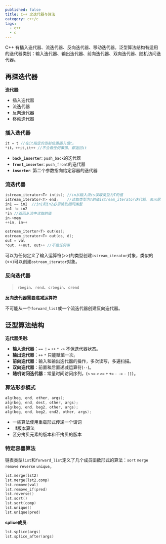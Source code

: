 ```yaml
---
published: false
title: C++ 之迭代器与算法
category: c++/c
tags: 
  - c++
  - c
---
```



C++ 有插入迭代器、流迭代器、反向迭代器、移动迭代器，泛型算法结构有适用的迭代器类别：输入迭代器、输出迭代器、前向迭代器、双向迭代器、随机访问迭代器。

<!--more-->

## 再探迭代器

**迭代器**:

 * 插入迭代器
 * 流迭代器
 * 反向迭代器
 * 移动迭代器

### 插入迭代器

```cpp
it = t //在it指定的当前位置插入值t。
*it，++it,it++ //不会做任何事情，都返回it
```
 * **`back_inserter`**: `push_back`的迭代器
 * **`front_inserter`**: `push_front`的迭代器
 * **`inserter`**: 第二个参数指向给定容器的迭代器
 
### 流迭代器

```cpp
istream_iterator<T> in(is); //in从输入流is读取类型为T的值
istream_iterator<T> end;    //读取类型为T的值istream_iterator迭代器，表示尾后位置
in1 == in2  //in1和in2必须读取相同类型
in1 != in2
*in //返回从流中读取的值
in->mem
++in, in++
```

```cpp
ostream_itertor<T> out(os);
ostream_iterator<T> out(os, d); 
out = val
*out, ++out, out++ //不做任何事
```

可以为任何定义了输入运算符(>>)的类型创建`istream_iterator`对象，类似的(<<)可以创建`ostream_iterator`对象。

### 反向迭代器

 > `rbegin`、`rend`、`crbegin`、`crend`
 
 **反向迭代器需要递减运算符**
 
 不可能从一个`forward_list`或一个流迭代器创建反向迭代器。
 
## 泛型算法结构

**迭代器类别**:

 * **输入迭代器**：`==` `！=` `++` `*` `->` 不保迭代器状态。
 * **输出迭代器**：`++` `*` 只能赋值一次。
 * **前向迭代器**：输入和输出迭代器的操作，多次读写，多遍扫描。
 * **双向迭代器**：前置和后置递减运算符(`--`)。
 * **随机访问迭代器**：常量时间访问序列，(`<` `<=` `>` `>=` `+` `+=` `-` `-=` `-` `[]`）。
 
### 算法形参模式

```cpp
alg(beg, end, other, args);
alg(beg, end, dest, other, args);
alg(beg, end, beg2, other, args);
alg(beg, end, beg2, end2, other, args);
```

 * 一些算法使用重载形式传递一个谓词
 * _if版本算法
 * 区分拷贝元素的版本和不拷贝的版本
 
### 特定容器算法

链表类型`list`和`forward_list`定义了几个成员函数形式的算法：`sort` `merge` `remove` `reverse` `unique`。

```cpp
lst.merge(lst2)
lst.merge(lst2,comp)
lst.remove(val)
lst.remove_if(pred)
lst.reverse()
lst.sort()
lst.sort(comp)
lst.unique()
lst.unique(pred)
```

**splice成员**:

```cpp
lst.splice(args)
lst.splice_after(args)
```